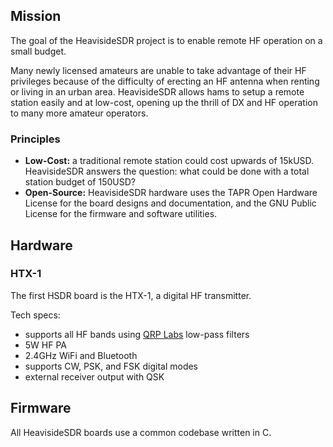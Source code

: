 ## Mission

The goal of the HeavisideSDR project is to enable remote HF operation on a small budget.

Many newly licensed amateurs are unable to take advantage of their HF privileges because of the difficulty of erecting an HF antenna
when renting or living in an urban area. HeavisideSDR allows hams to setup a remote station easily and at low-cost,
opening up the thrill of DX and HF operation to many more amateur operators.

### Principles

 - **Low-Cost:** a traditional remote station could cost upwards of 15kUSD. HeavisideSDR answers the question: what could be done with a total station budget of 150USD?
 - **Open-Source:** HeavisideSDR hardware uses the TAPR Open Hardware License for the board designs and documentation, and the GNU Public License for the firmware and software utilities.

## Hardware

### HTX-1

The first HSDR board is the HTX-1, a digital HF transmitter.

Tech specs:

 - supports all HF bands using [QRP Labs](https://www.qrp-labs.com/) low-pass filters
 - 5W HF PA
 - 2.4GHz WiFi and Bluetooth
 - supports CW, PSK, and FSK digital modes
 - external receiver output with QSK

## Firmware

All HeavisideSDR boards use a common codebase written in C.

